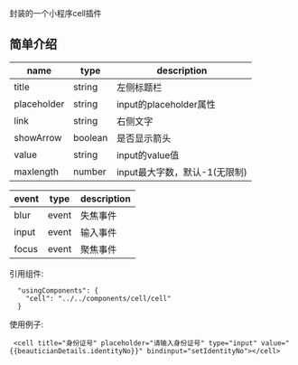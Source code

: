 封装的一个小程序cell插件

## 简单介绍

name | type | description
---|---|---
title | string | 左侧标题栏
placeholder | string |input的placeholder属性
link | string | 右侧文字
showArrow | boolean | 是否显示箭头
value | string | input的value值
maxlength | number | input最大字数，默认-1(无限制)

event | type | description
---|---|---
blur | event | 失焦事件
input | event | 输入事件
focus | event | 聚焦事件


引用组件:
```
  "usingComponents": {
    "cell": "../../components/cell/cell"
  }
```


使用例子:
```
 <cell title="身份证号" placeholder="请输入身份证号" type="input" value="{{beauticianDetails.identityNo}}" bindinput="setIdentityNo"></cell>
```


